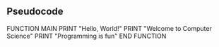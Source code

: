 ## Pseudocode

FUNCTION MAIN
    PRINT "Hello, World!"
    PRINT "Welcome to Computer Science"
    PRINT "Programming is fun"
END FUNCTION